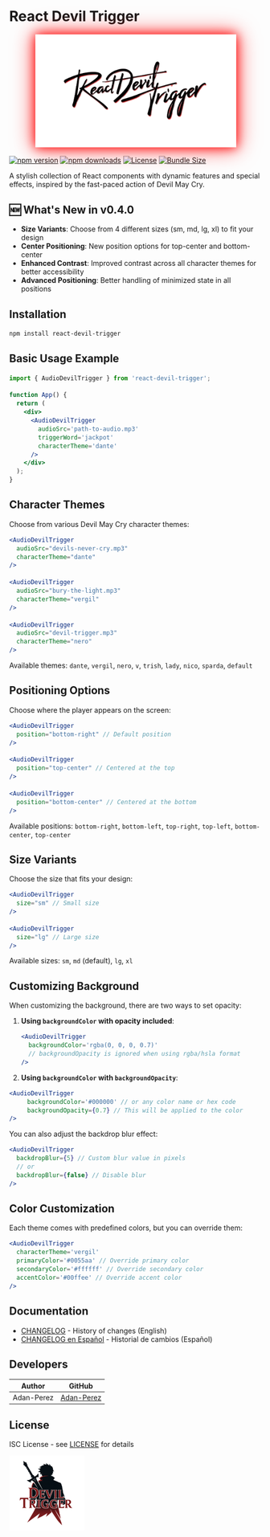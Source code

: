 # React Devil Trigger

<p align="center">
  <img 
    src="./images/logo-letters.webp" 
    alt="React Devil Trigger Text Logo" 
    width="400" 
    style="
      animation: glow 2s ease-in-out infinite alternate;
      -webkit-animation: glow 2s ease-in-out infinite alternate;
    " 
  />
</p>

<style>
  @keyframes glow {
    from {
      filter: drop-shadow(0 0 5px rgba(255, 0, 0, 0.7)) drop-shadow(0 0 10px rgba(255, 0, 0, 0.5));
    }
    to {
      filter: drop-shadow(0 0 10px rgba(255, 0, 0, 0.9)) drop-shadow(0 0 20px rgba(255, 0, 0, 0.7));
    }
  }
</style>

[![npm version](https://img.shields.io/npm/v/react-devil-trigger.svg)](https://www.npmjs.com/package/react-devil-trigger)
[![npm downloads](https://img.shields.io/npm/dm/react-devil-trigger.svg)](https://www.npmjs.com/package/react-devil-trigger)
[![License](https://img.shields.io/npm/l/react-devil-trigger.svg)](https://github.com/tu-usuario/react-devil-trigger/blob/main/LICENSE)
[![Bundle Size](https://img.shields.io/bundlephobia/minzip/react-devil-trigger)](https://bundlephobia.com/package/react-devil-trigger)

A stylish collection of React components with dynamic features and special effects, inspired by the fast-paced action of Devil May Cry.

## 🆕 What's New in v0.4.0

- **Size Variants**: Choose from 4 different sizes (sm, md, lg, xl) to fit your design
- **Center Positioning**: New position options for top-center and bottom-center
- **Enhanced Contrast**: Improved contrast across all character themes for better accessibility
- **Advanced Positioning**: Better handling of minimized state in all positions

## Installation

```bash
npm install react-devil-trigger
```

## Basic Usage Example

```jsx
import { AudioDevilTrigger } from 'react-devil-trigger';

function App() {
  return (
    <div>
      <AudioDevilTrigger
        audioSrc='path-to-audio.mp3'
        triggerWord='jackpot'
        characterTheme='dante'
      />
    </div>
  );
}
```

## Character Themes

Choose from various Devil May Cry character themes:

```jsx
<AudioDevilTrigger
  audioSrc="devils-never-cry.mp3"
  characterTheme="dante"
/>

<AudioDevilTrigger
  audioSrc="bury-the-light.mp3"
  characterTheme="vergil"
/>

<AudioDevilTrigger
  audioSrc="devil-trigger.mp3"
  characterTheme="nero"
/>
```

Available themes: `dante`, `vergil`, `nero`, `v`, `trish`, `lady`, `nico`, `sparda`, `default`

## Positioning Options

Choose where the player appears on the screen:

```jsx
<AudioDevilTrigger
  position="bottom-right" // Default position
/>

<AudioDevilTrigger
  position="top-center" // Centered at the top
/>

<AudioDevilTrigger
  position="bottom-center" // Centered at the bottom
/>
```

Available positions: `bottom-right`, `bottom-left`, `top-right`, `top-left`, `bottom-center`, `top-center`

## Size Variants

Choose the size that fits your design:

```jsx
<AudioDevilTrigger
  size="sm" // Small size
/>

<AudioDevilTrigger
  size="lg" // Large size
/>
```

Available sizes: `sm`, `md` (default), `lg`, `xl`

## Customizing Background

When customizing the background, there are two ways to set opacity:

1. **Using `backgroundColor` with opacity included**:

   ```jsx
   <AudioDevilTrigger
     backgroundColor='rgba(0, 0, 0, 0.7)'
     // backgroundOpacity is ignored when using rgba/hsla format
   />
   ```

2. **Using `backgroundColor` with `backgroundOpacity`**:
```jsx
<AudioDevilTrigger
     backgroundColor='#000000' // or any color name or hex code
     backgroundOpacity={0.7} // This will be applied to the color
/>
```

You can also adjust the backdrop blur effect:

```jsx
<AudioDevilTrigger
  backdropBlur={5} // Custom blur value in pixels
  // or
  backdropBlur={false} // Disable blur
/>
```

## Color Customization

Each theme comes with predefined colors, but you can override them:

```jsx
<AudioDevilTrigger
  characterTheme='vergil'
  primaryColor='#0055aa' // Override primary color
  secondaryColor='#ffffff' // Override secondary color
  accentColor='#00ffee' // Override accent color
/>
```

## Documentation

- [CHANGELOG](./CHANGELOG.md) - History of changes (English)
- [CHANGELOG en Español](./CHANGELOG.es.md) - Historial de cambios (Español)

## Developers

| Author | GitHub | 
|--------|--------|
| Adan-Perez | [Adan-Perez](https://github.com/Adan-Perez) |

## License

ISC License - see [LICENSE](LICENSE) for details

<p align="left">
  <img src="./images/logo.webp" alt="React Devil Trigger Logo" width="150" />
</p>
